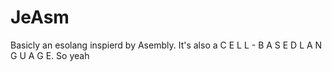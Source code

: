 # JeAsm
Basicly an esolang inspierd by Asembly. It's also a C E L L - B A S E D   L A N G U A G E. So yeah
